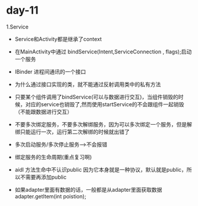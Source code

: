 # day-11

1.Service

* Service和Activity都是继承了context

* 在MainActivity中通过 bindService(Intent,ServiceConnection , flags);启动一个服务

* IBinder 进程间通讯的一个接口

* 为什么通过接口实现的类，就不能通过反射调用类中的私有方法

* 只要某个组件调用了bindService(可以与数据进行交互)，当组件销毁的时候，对应的service也销毁了,然而使用startService的不会跟组件一起销毁（不能跟数据进行交互）

* 不要多次绑定服务，不要多次解绑服务，因为可以多次绑定一个服务，但是解绑只能运行一次，运行第二次解绑的时候就出错了

* 多次启动服务/多次停止服务-->不会报错

* 绑定服务的生命周期(重点复习啊)

* aidl 方法生命中不认识public 因为它本身就是一种协议，默认就是public，所以不需要再添加public

* 如果adapter里面有数据的话，一般都是从adapter里面获取数据 adapter.getItem(int poistion);